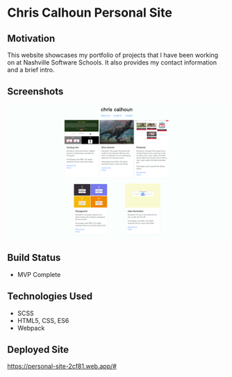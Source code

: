 # Chris Calhoun Personal Site

## Motivation

This website showcases my portfolio of projects that I have been working on at Nashville Software Schools. It also provides my contact information and a brief intro.

## Screenshots

![Alt text](/src/assets/img/personal-site.png 'Personal Site - Chris Calhoun')

## Build Status

- MVP Complete

## Technologies Used

- SCSS
- HTML5, CSS, ES6
- Webpack

## Deployed Site

https://personal-site-2cf81.web.app/#
